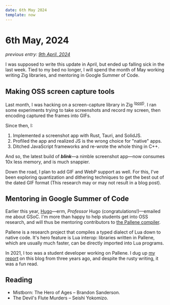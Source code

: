 ```yaml
---
date: 6th May 2024
template: now
---
```

# 6th May, 2024

*previous entry: [9th April, 2024](/now/apr-2024)*

I was supposed to write this update in April, but ended up falling sick in the last week.
Tied to my bed no longer, I will spend the month of May working writing Zig libraries, and mentoring in Google Summer of Code.
## Making OSS screen capture tools

Last month, I was hacking on a screen-capture library in Zig
<sup>([post](/blog/screen-capture))</sup>.
I ran some experiments trying to take screenshots and record my screen, then encoding captured the frames into GIFs.

Since then, I:
1. Implemented a screenshot app with Rust, Tauri, and SolidJS.
2.  Profiled the app and realized JS is the wrong choice for "native" apps.
3. Ditched JavaScript frameworks and re-wrote the whole thing in C++.

And so, the latest build of ***blink***—a nimble screenshot app—now consumes 10x less memory, and is much snappier.

Down the road, I plan to add GIF and WebP support as well.
For this, I've been exploring quantization and dithering techniques to get the best out of the dated GIF format (This research may or may not result in a blog post).

## Mentoring in Google Summer of Code

Earlier this year, [Hugo](https://www.inf.puc-rio.br/~hgualandi/)—erm, *Professor* Hugo (congratulations!)—emailed me about GSoC.
I'm more than happy to help students get into OSS research, and will thus be mentoring contributors to [the Pallene compiler](https://github.com/pallene-lang/pallene).

Pallene is a research project that compiles a typed dialect of Lua down to native code.
It's hero feature is Lua interop:
libraries written in Pallene, which are usually much faster, can be directly imported into Lua programs.

In 2021, I too was a student developer working on Pallene.
I dug up [my report](blog/gsoc/) on this blog from three years ago, and despite the rusty writing, it was a fun read.
## Reading

- Mistborn: The Hero of Ages – Brandon Sanderson.
- The Devil's Flute Murders – Seishi Yokomizo.

